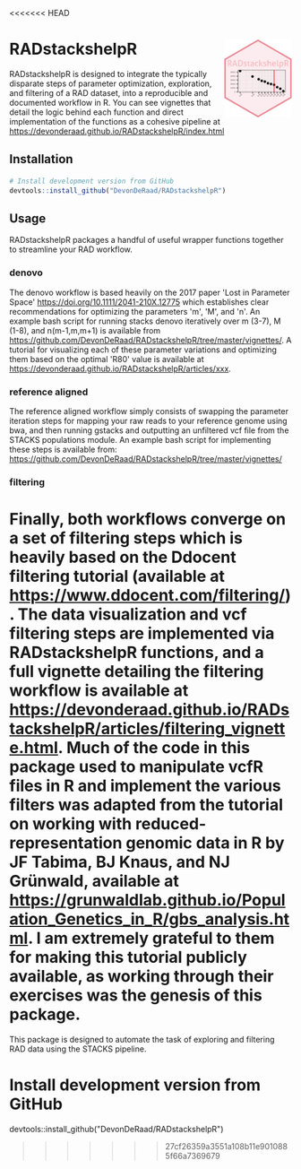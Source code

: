 
<<<<<<< HEAD
<!-- README.md is generated from README.Rmd. Please edit that file -->
RADstackshelpR <img src="man/figures/logo.png" align="right" alt="" width="120" />
==================================================================================

RADstackshelpR is designed to integrate the typically disparate steps of parameter optimization, exploration, and filtering of a RAD dataset, into a reproducible and documented workflow in R. You can see vignettes that detail the logic behind each function and direct implementation of the functions as a cohesive pipeline at <https://devonderaad.github.io/RADstackshelpR/index.html>

Installation
------------

``` r
# Install development version from GitHub
devtools::install_github("DevonDeRaad/RADstackshelpR")
```

Usage
-----

RADstackshelpR packages a handful of useful wrapper functions together to streamline your RAD workflow.

### denovo

The denovo workflow is based heavily on the 2017 paper 'Lost in Parameter Space' <https://doi.org/10.1111/2041-210X.12775> which establishes clear recommendations for optimizing the parameters 'm', 'M', and 'n'. An example bash script for running stacks denovo iteratively over m (3-7), M (1-8), and n(m-1,m,m+1) is available from <https://github.com/DevonDeRaad/RADstackshelpR/tree/master/vignettes/>. A tutorial for visualizing each of these parameter variations and optimizing them based on the optimal 'R80' value is available at <https://devonderaad.github.io/RADstackshelpR/articles/xxx>.

### reference aligned

The reference aligned workflow simply consists of swapping the parameter iteration steps for mapping your raw reads to your reference genome using bwa, and then running gstacks and outputting an unfiltered vcf file from the STACKS populations module. An example bash script for implementing these steps is available from: <https://github.com/DevonDeRaad/RADstackshelpR/tree/master/vignettes/>

### filtering

Finally, both workflows converge on a set of filtering steps which is heavily based on the Ddocent filtering tutorial (available at <https://www.ddocent.com/filtering/>). The data visualization and vcf filtering steps are implemented via RADstackshelpR functions, and a full vignette detailing the filtering workflow is available at <https://devonderaad.github.io/RADstackshelpR/articles/filtering_vignette.html>. Much of the code in this package used to manipulate vcfR files in R and implement the various filters was adapted from the tutorial on working with reduced-representation genomic data in R by JF Tabima, BJ Knaus, and NJ Grünwald, available at <https://grunwaldlab.github.io/Population_Genetics_in_R/gbs_analysis.html>. I am extremely grateful to them for making this tutorial publicly available, as working through their exercises was the genesis of this package.
=======
This package is designed to automate the task of exploring and filtering RAD data using the STACKS pipeline.

# Install development version from GitHub
devtools::install_github("DevonDeRaad/RADstackshelpR")

>>>>>>> 27cf26359a3551a108b11e9010885f66a7369679
